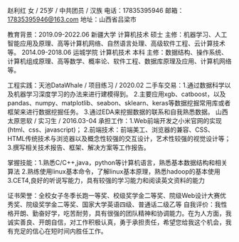 赵利红
女 / 25岁 / 中共团员 / 汉族
电话：17835395946
邮箱：17835395946@163.com
地址：山西省吕梁市

教育背景：2019.09-2022.06   新疆大学   计算机技术   硕士
         主修：机器学习、人工智能应用及原理、高等计算机网络、自然语言处理、高级软件工程、云计算技术等。
         2014.09-2018.06   运城学院   计算机技术   本科
         主修：数据结构、操作系统、计算机组成原理、高等数学、概率论、软件工程、数据库原理及应用、计算机网络等。
         
工程实践：天池DataWhale / 项目练习 / 2020.02
         二手车交易：1.通过数据科学以及机器学习深度学习的办法来进行建模得到。
                    2.主要应用xgb、catboost，以及pandas、numpy、matplotlib、seabon、sklearn、keras等数据挖掘常用库或者框架来进行数据挖掘任务。
                    3.通过EDA来挖掘数据的联系和自我熟悉数据。
         山西太原思软 / 实习生 / 2016.03-04
         承担工作：1.Web前端开发之小米官网的实现(html、css、javascript)；
                  2.前端技术：前端美工、浏览器的兼容、CSS、HTML传统技术与浏览器以及概念性较强的交互设计，艺术性较强的视觉设计等；
                  3.撰写相关技术报告、框架、解决方案等工作报告。
                  
掌握技能：1.熟悉C/C++,java，python等计算机语言，熟悉基本数据结构和相关算法
         2.熟练使用linux基本命令，了解linux基本原理，熟悉hadoop的基本使用
         3.CET4,良好的听说写能力，具有较强的学习能力和阅读英文资料的能力
         
证书荣誉：全校女子冬季长跑一等奖、校级奖学金二等奖、院级Web设计大赛优秀奖、院级奖学金二等奖、国家大学英语四级、普通话二级乙等 
自我评价：我性格开朗、勤奋好学，吃苦耐劳，具有很强的团队精神和协调能力。在为人方面，我诚实善良、开朗自信，对工作积极认真，勇于承担责任，希望您给我这个机会，我有充足的信心在短时间内胜任工作。
